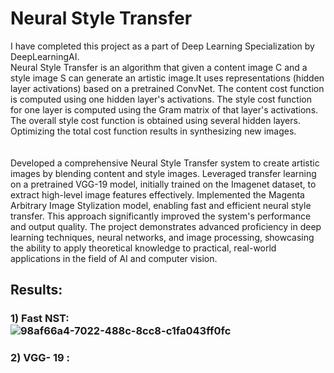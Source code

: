 # Neural Style Transfer 
I have completed this project as a part of Deep Learning Specialization by DeepLearningAI.  <br />
Neural Style Transfer is an algorithm that given a content image C and a style image S can generate an artistic image.It uses representations (hidden layer activations) based on a pretrained ConvNet. The content cost function is computed using one hidden layer's activations. The style cost function for one layer is computed using the Gram matrix of that layer's activations. The overall style cost function is obtained using several hidden layers. Optimizing the total cost function results in synthesizing new images.  <br />
 <br />
  <br />
Developed a comprehensive Neural Style Transfer system to create artistic images by blending content and style images. Leveraged transfer learning on a pretrained VGG-19 model, initially trained on the Imagenet dataset, to extract high-level image features effectively. Implemented the Magenta Arbitrary Image Stylization model, enabling fast and efficient neural style transfer. This approach significantly improved the system's performance and output quality. The project demonstrates advanced proficiency in deep learning techniques, neural networks, and image processing, showcasing the ability to apply theoretical knowledge to practical, real-world applications in the field of AI and computer vision. <br />

## Results:
### 1) Fast NST: <br />![98af66a4-7022-488c-8cc8-c1fa043ff0fc](https://github.com/darKKnight14110/Neural-Style-Transfer/assets/142472592/a8009a1c-9163-4462-9151-9272ed2edbef) <br />
### 2) VGG- 19 : 
